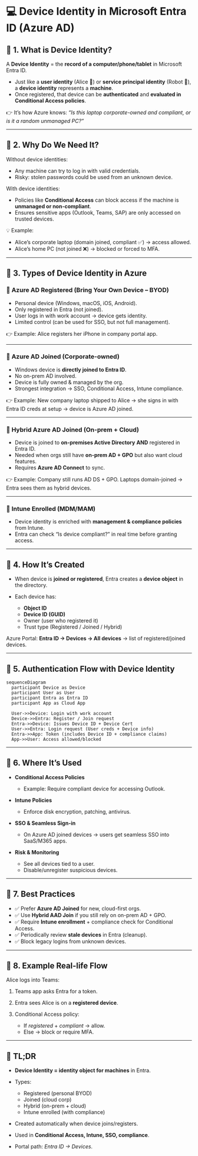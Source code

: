 # 💻 **Device Identity in Microsoft Entra ID (Azure AD)**

## 📌 **1. What is Device Identity?**

A **Device Identity** = the **record of a computer/phone/tablet** in Microsoft Entra ID.

- Just like a **user identity** (Alice 👩) or **service principal identity** (Robot 🤖), a **device identity** represents a **machine**.
- Once registered, that device can be **authenticated** and **evaluated in Conditional Access policies**.

👉 It’s how Azure knows: _“Is this laptop corporate-owned and compliant, or is it a random unmanaged PC?”_

---

## 📌 **2. Why Do We Need It?**

Without device identities:

- Any machine can try to log in with valid credentials.
- Risky: stolen passwords could be used from an unknown device.

With device identities:

- Policies like **Conditional Access** can block access if the machine is **unmanaged or non-compliant**.
- Ensures sensitive apps (Outlook, Teams, SAP) are only accessed on trusted devices.

💡 Example:

- Alice’s corporate laptop (domain joined, compliant ✅) → access allowed.
- Alice’s home PC (not joined ❌) → blocked or forced to MFA.

---

## 📌 **3. Types of Device Identity in Azure**

### 🔹 **Azure AD Registered** (Bring Your Own Device – BYOD)

- Personal device (Windows, macOS, iOS, Android).
- Only registered in Entra (not joined).
- User logs in with work account → device gets identity.
- Limited control (can be used for SSO, but not full management).

👉 Example: Alice registers her iPhone in company portal app.

---

### 🔹 **Azure AD Joined** (Corporate-owned)

- Windows device is **directly joined to Entra ID**.
- No on-prem AD involved.
- Device is fully owned & managed by the org.
- Strongest integration → SSO, Conditional Access, Intune compliance.

👉 Example: New company laptop shipped to Alice → she signs in with Entra ID creds at setup → device is Azure AD joined.

---

### 🔹 **Hybrid Azure AD Joined** (On-prem + Cloud)

- Device is joined to **on-premises Active Directory** **AND** registered in Entra ID.
- Needed when orgs still have **on-prem AD + GPO** but also want cloud features.
- Requires **Azure AD Connect** to sync.

👉 Example: Company still runs AD DS + GPO. Laptops domain-joined → Entra sees them as hybrid devices.

---

### 🔹 **Intune Enrolled** (MDM/MAM)

- Device identity is enriched with **management & compliance policies** from Intune.
- Entra can check “Is device compliant?” in real time before granting access.

---

## 📌 **4. How It’s Created**

- When device is **joined or registered**, Entra creates a **device object** in the directory.
- Each device has:

  - **Object ID**
  - **Device ID (GUID)**
  - Owner (user who registered it)
  - Trust type (Registered / Joined / Hybrid)

Azure Portal:
**Entra ID → Devices → All devices** → list of registered/joined devices.

---

## 📌 **5. Authentication Flow with Device Identity**

```mermaid
sequenceDiagram
  participant Device as Device
  participant User as User
  participant Entra as Entra ID
  participant App as Cloud App

  User->>Device: Login with work account
  Device->>Entra: Register / Join request
  Entra->>Device: Issues Device ID + Device Cert
  User->>Entra: Login request (User creds + Device info)
  Entra->>App: Token (includes Device ID + compliance claims)
  App->>User: Access allowed/blocked
```

---

## 📌 **6. Where It’s Used**

- **Conditional Access Policies**

  - Example: Require compliant device for accessing Outlook.

- **Intune Policies**

  - Enforce disk encryption, patching, antivirus.

- **SSO & Seamless Sign-in**

  - On Azure AD joined devices → users get seamless SSO into SaaS/M365 apps.

- **Risk & Monitoring**

  - See all devices tied to a user.
  - Disable/unregister suspicious devices.

---

## 📌 **7. Best Practices**

- ✅ Prefer **Azure AD Joined** for new, cloud-first orgs.
- ✅ Use **Hybrid AAD Join** if you still rely on on-prem AD + GPO.
- ✅ Require **Intune enrollment** + compliance check for Conditional Access.
- ✅ Periodically review **stale devices** in Entra (cleanup).
- ✅ Block legacy logins from unknown devices.

---

## 📌 **8. Example Real-life Flow**

Alice logs into Teams:

1. Teams app asks Entra for a token.
2. Entra sees Alice is on a **registered device**.
3. Conditional Access policy:

   - If _registered_ + _compliant_ → allow.
   - Else → block or require MFA.

---

## 🏁 **TL;DR**

- **Device Identity = identity object for machines** in Entra.
- Types:

  - Registered (personal BYOD)
  - Joined (cloud corp)
  - Hybrid (on-prem + cloud)
  - Intune enrolled (with compliance)

- Created automatically when device joins/registers.
- Used in **Conditional Access, Intune, SSO, compliance**.
- Portal path: _Entra ID → Devices_.
